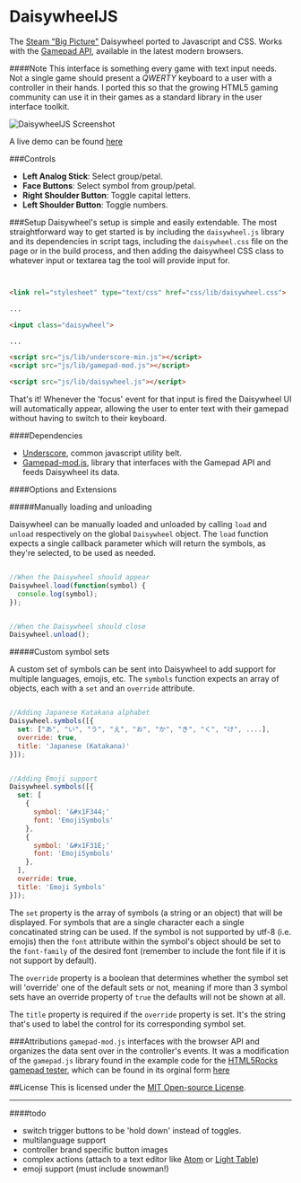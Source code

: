 DaisywheelJS
============

The [Steam "Big Picture"](http://store.steampowered.com/bigpicture/) Daisywheel ported to Javascript and CSS. Works with the [Gamepad API](http://www.w3.org/TR/gamepad/), available in the latest modern browsers.

####Note
This interface is something every game with text input needs. Not a single game should present a *QWERTY* keyboard to a user with a controller in their hands. I ported this so that the growing HTML5 gaming community can use it in their games as a standard library in the user interface toolkit.

![DaisywheelJS Screenshot](http://imgur.com/087i4Rp.png)

A live demo can be found [here](http://likethemammal.github.io/daisywheeljs/)

###Controls
 + **Left Analog Stick**: Select group/petal.
 + **Face Buttons**: Select symbol from group/petal.
 + **Right Shoulder Button**: Toggle capital letters.
 + **Left Shoulder Button**: Toggle numbers.
 
###Setup
Daisywheel's setup is simple and easily extendable. The most straightforward way to get started is by including the `daisywheel.js` library and its dependencies in script tags, including the `daisywheel.css` file on the page or in the build process, and then adding the daisywheel CSS class to whatever input or textarea tag the tool will provide input for.

```html


<link rel="stylesheet" type="text/css" href="css/lib/daisywheel.css">

...

<input class="daisywheel">

...

<script src="js/lib/underscore-min.js"></script>
<script src="js/lib/gamepad-mod.js"></script>

<script src="js/lib/daisywheel.js"></script>

```

That's it! Whenever the 'focus' event for that input is fired the Daisywheel UI will automatically appear, allowing the user to enter text with their gamepad without having to switch to their keyboard.

####Dependencies

 + [Underscore](http://underscorejs.org/underscore-min.js), common javascript utility belt.
 + [Gamepad-mod.js](https://raw.githubusercontent.com/likethemammal/daisywheeljs/master/gamepad-mod.js), library that interfaces with the Gamepad API and feeds Daisywheel its data.

####Options and Extensions

#####Manually loading and unloading

Daisywheel can be manually loaded and unloaded by calling `load` and `unload` respectively on the global `Daisywheel` object. The `load` function expects a single callback parameter which will return the symbols, as they're selected, to be used as needed.

```js

//When the Daisywheel should appear
Daisywheel.load(function(symbol) {
  console.log(symbol);
});


//When the Daisywheel should close
Daisywheel.unload();

```

#####Custom symbol sets

A custom set of symbols can be sent into Daisywheel to add support for multiple languages, emojis, etc. The `symbols` function expects an array of objects, each with a `set` and an `override` attribute.

```js

//Adding Japanese Katakana alphabet
Daisywheel.symbols([{
  set: ["あ", "い", "う", "え", "お", "か", "き", "く", "け", ....],
  override: true,
  title: 'Japanese (Katakana)'
}]);


//Adding Emoji support
Daisywheel.symbols([{
  set: [
    {
      symbol: '&#x1F344;'
      font: 'EmojiSymbols'
    },
    {
      symbol: '&#x1F31E;'
      font: 'EmojiSymbols'
    },
  ],
  override: true,
  title: 'Emoji Symbols'
}]);

```

The `set` property is the array of symbols (a string or an object) that will be displayed. For symbols that are a single character each a single concatinated string can be used. If the symbol is not supported by utf-8 (i.e. emojis) then the `font` attribute within the symbol's object should be set to the `font-family` of the desired font (remember to include the font file if it is not support by default).

The `override` property is a boolean that determines whether the symbol set will 'override' one of the default sets or not, meaning if more than 3 symbol sets have an override property of `true` the defaults will not be shown at all.

The `title` property is required if the `override` property is set. It's the string that's used to label the control for its corresponding symbol set.

###Attributions
`gamepad-mod.js` interfaces with the browser API and organizes the data sent over in the controller's events. It was a modification of the `gamepad.js` library found in the example code for the [HTML5Rocks gamepad tester](http://www.html5rocks.com/en/tutorials/doodles/gamepad/), which can be found in its orginal form [here](https://github.com/html5rocks/www.html5rocks.com/blob/master/content/tutorials/doodles/gamepad/static/gamepad-tester/gamepad.js)

##License
This is licensed under the [MIT Open-source License](https://github.com/likethemammal/daisywheeljs/blob/master/LICENSE.txt).

---------------------

####todo
 + switch trigger buttons to be 'hold down' instead of toggles.
 + multilanguage support
 + controller brand specific button images
 + complex actions (attach to a text editor like [Atom](https://atom.io/) or [Light Table](http://www.lighttable.com/))
 + emoji support (must include snowman!)
